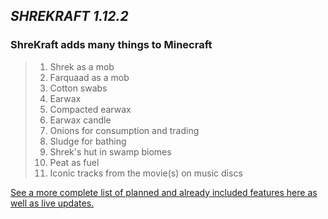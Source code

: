 ## ***SHREKRAFT 1.12.2***

### **ShreKraft adds many things to Minecraft**

  >1. Shrek as a mob
  >2. Farquaad as a mob
  >3. Cotton swabs
  >3. Earwax
  >4. Compacted earwax
  >5. Earwax candle
  >6. Onions for consumption and trading
  >7. Sludge for bathing
  >8. Shrek's hut in swamp biomes
  >9. Peat as fuel
  >10. Iconic tracks from the movie(s) on music discs
  
[See a more complete list of planned and already included features here as well as live updates.](https://trello.com/b/b0lniDs0/shrekraft)
